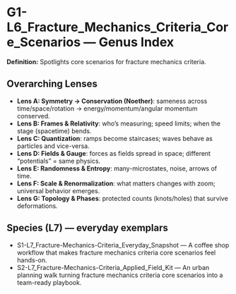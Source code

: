 # G1-L6_Fracture_Mechanics_Criteria_Core_Scenarios — Genus Index
**Definition:** Spotlights core scenarios for fracture mechanics criteria.

## Overarching Lenses

- **Lens A: Symmetry -> Conservation (Noether)**: sameness across time/space/rotation → energy/momentum/angular momentum conserved.
- **Lens B: Frames & Relativity**: who’s measuring; speed limits; when the stage (spacetime) bends.
- **Lens C: Quantization**: ramps become staircases; waves behave as particles and vice-versa.
- **Lens D: Fields & Gauge**: forces as fields spread in space; different “potentials” = same physics.
- **Lens E: Randomness & Entropy**: many-microstates, noise, arrows of time.
- **Lens F: Scale & Renormalization**: what matters changes with zoom; universal behavior emerges.
- **Lens G: Topology & Phases**: protected counts (knots/holes) that survive deformations.

## Species (L7) — everyday exemplars
- S1-L7_Fracture-Mechanics-Criteria_Everyday_Snapshot — A coffee shop workflow that makes fracture mechanics criteria core scenarios feel hands-on.
- S2-L7_Fracture-Mechanics-Criteria_Applied_Field_Kit — An urban planning walk turning fracture mechanics criteria core scenarios into a team-ready playbook.
